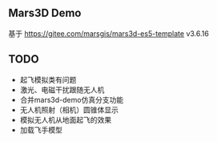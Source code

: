 ## Mars3D Demo

基于 https://gitee.com/marsgis/mars3d-es5-template v3.6.16


## TODO

* 起飞模拟类有问题
* 激光、电磁干扰跟随无人机
* 合并mars3d-demo仿真分支功能
* 无人机照射（相机）圆锥体显示
* 模拟无人机从地面起飞的效果
* 加载飞手模型
